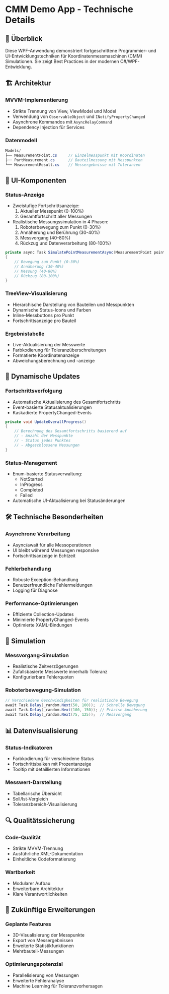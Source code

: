 # CMM Demo App - Technische Details

## 🎯 Überblick
Diese WPF-Anwendung demonstriert fortgeschrittene Programmier- und UI-Entwicklungstechniken für Koordinatenmessmaschinen (CMM) Simulationen. Sie zeigt Best Practices in der modernen C#/WPF-Entwicklung.

## 🏗 Architektur

### MVVM-Implementierung
- Strikte Trennung von View, ViewModel und Model
- Verwendung von `ObservableObject` und `INotifyPropertyChanged`
- Asynchrone Kommandos mit `AsyncRelayCommand`
- Dependency Injection für Services

### Datenmodell
```csharp
Models/
├── MeasurementPoint.cs     // Einzelmesspunkt mit Koordinaten
├── PartMeasurement.cs      // Bauteilmessung mit Messpunkten
└── MeasurementResult.cs    // Messergebnisse mit Toleranzen
```

## 🎨 UI-Komponenten

### Status-Anzeige
- Zweistufige Fortschrittsanzeige:
  1. Aktueller Messpunkt (0-100%)
  2. Gesamtfortschritt aller Messungen
- Realistische Messungssimulation in 4 Phasen:
  1. Roboterbewegung zum Punkt (0-30%)
  2. Annäherung und Berührung (30-40%)
  3. Messvorgang (40-80%)
  4. Rückzug und Datenverarbeitung (80-100%)

```csharp
private async Task SimulatePointMeasurementAsync(MeasurementPoint point)
{
    // Bewegung zum Punkt (0-30%)
    // Annäherung (30-40%)
    // Messung (40-80%)
    // Rückzug (80-100%)
}
```

### TreeView-Visualisierung
- Hierarchische Darstellung von Bauteilen und Messpunkten
- Dynamische Status-Icons und Farben
- Inline-Messbuttons pro Punkt
- Fortschrittsanzeige pro Bauteil

### Ergebnistabelle
- Live-Aktualisierung der Messwerte
- Farbkodierung für Toleranzüberschreitungen
- Formatierte Koordinatenanzeige
- Abweichungsberechnung und -anzeige

## 🔄 Dynamische Updates

### Fortschrittsverfolgung
- Automatische Aktualisierung des Gesamtfortschritts
- Event-basierte Statusaktualisierungen
- Kaskadierte PropertyChanged-Events

```csharp
private void UpdateOverallProgress()
{
    // Berechnung des Gesamtfortschritts basierend auf
    // - Anzahl der Messpunkte
    // - Status jedes Punktes
    // - Abgeschlossene Messungen
}
```

### Status-Management
- Enum-basierte Statusverwaltung:
  - NotStarted
  - InProgress
  - Completed
  - Failed
- Automatische UI-Aktualisierung bei Statusänderungen

## 🛠 Technische Besonderheiten

### Asynchrone Verarbeitung
- Async/await für alle Messoperationen
- UI bleibt während Messungen responsive
- Fortschrittsanzeige in Echtzeit

### Fehlerbehandlung
- Robuste Exception-Behandlung
- Benutzerfreundliche Fehlermeldungen
- Logging für Diagnose

### Performance-Optimierungen
- Effiziente Collection-Updates
- Minimierte PropertyChanged-Events
- Optimierte XAML-Bindungen

## 🧪 Simulation

### Messvorgang-Simulation
- Realistische Zeitverzögerungen
- Zufallsbasierte Messwerte innerhalb Toleranz
- Konfigurierbare Fehlerquoten

### Roboterbewegung-Simulation
```csharp
// Verschiedene Geschwindigkeiten für realistische Bewegung
await Task.Delay(_random.Next(50, 100));  // Schnelle Bewegung
await Task.Delay(_random.Next(100, 150)); // Präzise Annäherung
await Task.Delay(_random.Next(75, 125));  // Messvorgang
```

## 📊 Datenvisualisierung

### Status-Indikatoren
- Farbkodierung für verschiedene Status
- Fortschrittsbalken mit Prozentanzeige
- Tooltip mit detaillierten Informationen

### Messwert-Darstellung
- Tabellarische Übersicht
- Soll/Ist-Vergleich
- Toleranzbereich-Visualisierung

## 🔍 Qualitätssicherung

### Code-Qualität
- Strikte MVVM-Trennung
- Ausführliche XML-Dokumentation
- Einheitliche Codeformatierung

### Wartbarkeit
- Modularer Aufbau
- Erweiterbare Architektur
- Klare Verantwortlichkeiten

## 🚀 Zukünftige Erweiterungen

### Geplante Features
- 3D-Visualisierung der Messpunkte
- Export von Messergebnissen
- Erweiterte Statistikfunktionen
- Mehrbauteil-Messungen

### Optimierungspotenzial
- Parallelisierung von Messungen
- Erweiterte Fehleranalyse
- Machine Learning für Toleranzvorhersagen
